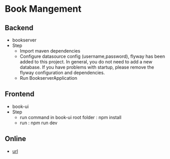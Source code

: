 # Book Mangement
## Backend
  + bookserver
  + Step
    - Import maven dependencies
    - Configure datasource config (username,password), flyway has been added to this project. In general, you do not need to add a new database. If you have problems with startup, please remove the flyway configuration and dependencies.
    - Run BookserverApplication

## Frontend
  + book-ui
  + Step
    - run command in book-ui root folder : npm install
    - run : npm run dev


## Online
 + [url](http://159.75.208.179:3000/)
